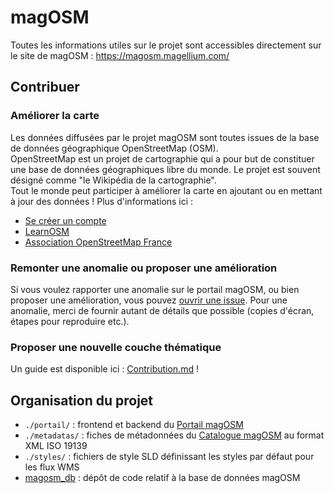 # magOSM

Toutes les informations utiles sur le projet sont accessibles directement sur le site de magOSM  : https://magosm.magellium.com/

## Contribuer

### Améliorer la carte

Les données diffusées par le projet magOSM sont toutes issues de la base de données géographique OpenStreetMap (OSM).<br>
OpenStreetMap est un projet de cartographie qui a pour but de constituer une base de données géographiques libre du monde.
Le projet est souvent désigné comme "le Wikipédia de la cartographie".<br>
Tout le monde peut participer à améliorer la carte en ajoutant ou en mettant à jour des données ! Plus d'informations ici :

* [Se créer un compte](https://www.openstreetmap.org/user/new)
* [LearnOSM](https://learnosm.org/fr/)
* [Association OpenStreetMap France](https://www.openstreetmap.fr/)

### Remonter une anomalie ou proposer une amélioration

Si vous voulez rapporter une anomalie sur le portail magOSM, ou bien proposer une amélioration, vous pouvez [ouvrir une issue](https://github.com/magellium/magosm/issues/new). Pour une anomalie, merci de fournir autant de détails que possible (copies d'écran, étapes pour reproduire etc.).

### Proposer une nouvelle couche thématique

Un guide est disponible ici : [Contribution.md](Contribution.md) !

## Organisation du projet

* `./portail/` : frontend et backend du [Portail magOSM](http://magosm.magellium.com/portail/)
* `./metadatas/` : fiches de métadonnées du [Catalogue magOSM](http://open.isogeo.com/s/6da366a3991f4d42aa9d2a8f58a73af1/pHUOzxi2EayRSGnbHCbdZOXzQGN80) au format XML ISO 19139
* `./styles/` : fichiers de style SLD définissant les styles par défaut pour les flux WMS
* [magosm_db](https://github.com/Magellium/magosm_db) : dépôt de code relatif à la base de données magOSM
